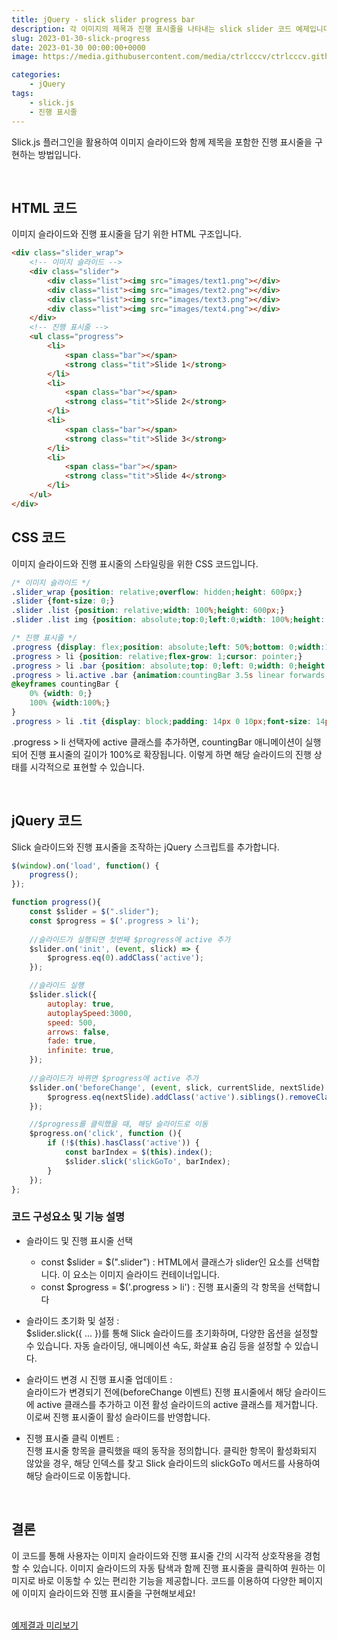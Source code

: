 ```yaml
---
title: jQuery - slick slider progress bar
description: 각 이미지의 제목과 진행 표시줄을 나타내는 slick slider 코드 예제입니다.
slug: 2023-01-30-slick-progress
date: 2023-01-30 00:00:00+0000
image: https://media.githubusercontent.com/media/ctrlcccv/ctrlcccv.github.io/master/assets/img/post/slick-progress.webp

categories:
    - jQuery
tags:
    - slick.js
    - 진행 표시줄
---
```


Slick.js 플러그인을 활용하여 이미지 슬라이드와 함께 제목을 포함한 진행 표시줄을 구현하는 방법입니다.  

<script async src="https://pagead2.googlesyndication.com/pagead/js/adsbygoogle.js?client=ca-pub-8535540836842352" crossorigin="anonymous"></script>
<ins class="adsbygoogle"
     style="display:block; text-align:center;"
     data-ad-layout="in-article"
     data-ad-format="fluid"
     data-ad-client="ca-pub-8535540836842352"
     data-ad-slot="2974559225"></ins>
<script>
     (adsbygoogle = window.adsbygoogle || []).push({});
</script>

<br>

## HTML 코드

이미지 슬라이드와 진행 표시줄을 담기 위한 HTML 구조입니다.

```html
<div class="slider_wrap">
    <!-- 이미지 슬라이드 -->
    <div class="slider">
        <div class="list"><img src="images/text1.png"></div>
        <div class="list"><img src="images/text2.png"></div>
        <div class="list"><img src="images/text3.png"></div>
        <div class="list"><img src="images/text4.png"></div>
    </div>
    <!-- 진행 표시줄 -->
    <ul class="progress">
        <li>
            <span class="bar"></span>
            <strong class="tit">Slide 1</strong>
        </li>
        <li>
            <span class="bar"></span>
            <strong class="tit">Slide 2</strong>
        </li>
        <li>
            <span class="bar"></span>
            <strong class="tit">Slide 3</strong>
        </li>
        <li>
            <span class="bar"></span>
            <strong class="tit">Slide 4</strong>
        </li>
    </ul>
</div>
```

## CSS 코드

이미지 슬라이드와 진행 표시줄의 스타일링을 위한 CSS 코드입니다.  

```css
/* 이미지 슬라이드 */
.slider_wrap {position: relative;overflow: hidden;height: 600px;}
.slider {font-size: 0;}
.slider .list {position: relative;width: 100%;height: 600px;}
.slider .list img {position: absolute;top:0;left:0;width: 100%;height: 100%;object-fit: cover;}

/* 진행 표시줄 */
.progress {display: flex;position: absolute;left: 50%;bottom: 0;width:1180px;max-width: 100%;height: 44px;transform: translate(-50%, 0);background: rgba(0,0,0,0.7);text-align: center;}
.progress > li {position: relative;flex-grow: 1;cursor: pointer;}
.progress > li .bar {position: absolute;top: 0;left: 0;width: 0;height: 4px;background-color: #ffffff;}
.progress > li.active .bar {animation:countingBar 3.5s linear forwards;}
@keyframes countingBar {
    0% {width: 0;}
    100% {width:100%;}
}
.progress > li .tit {display: block;padding: 14px 0 10px;font-size: 14px;font-weight: 500;color: #fff;}
```
.progress > li 선택자에 active 클래스를 추가하면, countingBar 애니메이션이 실행되어 진행 표시줄의 길이가 100%로 확장됩니다. 이렇게 하면 해당 슬라이드의 진행 상태를 시각적으로 표현할 수 있습니다.  

<br>

## jQuery 코드

Slick 슬라이드와 진행 표시줄을 조작하는 jQuery 스크립트를 추가합니다.  

<script async src="https://pagead2.googlesyndication.com/pagead/js/adsbygoogle.js?client=ca-pub-8535540836842352" crossorigin="anonymous"></script>
<ins class="adsbygoogle"
     style="display:block; text-align:center;"
     data-ad-layout="in-article"
     data-ad-format="fluid"
     data-ad-client="ca-pub-8535540836842352"
     data-ad-slot="2974559225"></ins>
<script>
     (adsbygoogle = window.adsbygoogle || []).push({});
</script>

```js
$(window).on('load', function() {
    progress();
});

function progress(){
    const $slider = $(".slider");
    const $progress = $('.progress > li');
  
    //슬라이드가 실행되면 첫번째 $progress에 active 추가
    $slider.on('init', (event, slick) => {
        $progress.eq(0).addClass('active');
    });

    //슬라이드 실행
    $slider.slick({
        autoplay: true,
        autoplaySpeed:3000,
        speed: 500,
        arrows: false,
        fade: true,
        infinite: true,
    });
    
    //슬라이드가 바뀌면 $progress에 active 추가
    $slider.on('beforeChange', (event, slick, currentSlide, nextSlide) => {
        $progress.eq(nextSlide).addClass('active').siblings().removeClass('active');
    });

    //$progress를 클릭했을 때, 해당 슬라이드로 이동
    $progress.on('click', function (){
        if (!$(this).hasClass('active')) {
            const barIndex = $(this).index();
            $slider.slick('slickGoTo', barIndex);
        }
    });
};
```
### 코드 구성요소 및 기능 설명

* 슬라이드 및 진행 표시줄 선택
  * const $slider = $(".slider") : HTML에서 클래스가 slider인 요소를 선택합니다. 이 요소는 이미지 슬라이드 컨테이너입니다.
  * const $progress = $('.progress > li') : 진행 표시줄의 각 항목을 선택합니다

* 슬라이드 초기화 및 설정 :  
  $slider.slick({ ... })를 통해 Slick 슬라이드를 초기화하며, 다양한 옵션을 설정할 수 있습니다. 자동 슬라이딩, 애니메이션 속도, 화살표 숨김 등을 설정할 수 있습니다.

* 슬라이드 변경 시 진행 표시줄 업데이트 :   
  슬라이드가 변경되기 전에(beforeChange 이벤트) 진행 표시줄에서 해당 슬라이드에 active 클래스를 추가하고 이전 활성 슬라이드의 active 클래스를 제거합니다. 이로써 진행 표시줄이 활성 슬라이드를 반영합니다.
  
* 진행 표시줄 클릭 이벤트 :   
  진행 표시줄 항목을 클릭했을 때의 동작을 정의합니다. 클릭한 항목이 활성화되지 않았을 경우, 해당 인덱스를 찾고 Slick 슬라이드의 slickGoTo 메서드를 사용하여 해당 슬라이드로 이동합니다.

<br>

## 결론

이 코드를 통해 사용자는 이미지 슬라이드와 진행 표시줄 간의 시각적 상호작용을 경험할 수 있습니다. 이미지 슬라이드의 자동 탐색과 함께 진행 표시줄을 클릭하여 원하는 이미지로 바로 이동할 수 있는 편리한 기능을 제공합니다. 코드를 이용하여 다양한 페이지에 이미지 슬라이드와 진행 표시줄을 구현해보세요!  
<br>

<div class="btn_wrap">
    <a target="_blank" href="/ctrlcccv-demo/2023-01-30-slick-progress/">예제결과 미리보기</a>
</div>